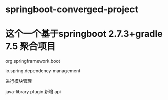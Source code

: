 # springboot-converged-project

# 这个一个基于springboot 2.7.3+gradle 7.5 聚合项目


org.springframework.boot

io.spring.dependency-management

进行模块管理


java-library plugin 新增 api 